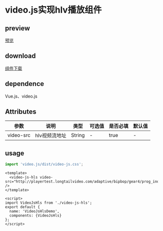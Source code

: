 # video.js实现hlv播放组件
## preview
[预览](./index.html#/components/video-js-hls)
## download
[组件下载](./components/video-js-hls.zip)
## dependence
Vue.js、video.js

## Attributes
| 参数 |	说明 |类型 |可选值	| 是否必填	| 默认值 |
| ---- | ---- |---- | ----   |----  | ----  | 
| video-src | hlv视频流地址 | String | - | true  | -  |
## usage
```javascript
import 'video.js/dist/video-js.css';
```
```Vue
<template>
  <video-js-hls video-src="http://playertest.longtailvideo.com/adaptive/bipbop/gear4/prog_index.m3u8" />
</template>

<script>
import VideoJsHls from './video-js-hls';
export default {
  name: 'VideoJsHlsDemo',
  components: {VideoJsHls}
};
</script>
```
